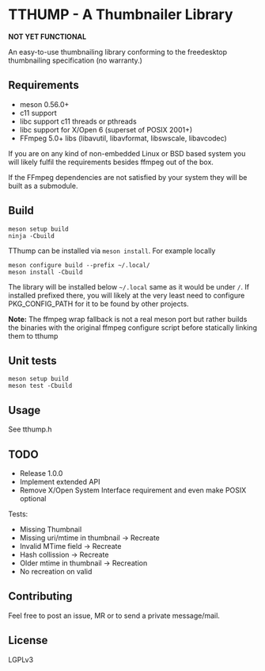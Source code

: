 # TTHUMP - A Thumbnailer Library

**NOT YET FUNCTIONAL**

An easy-to-use thumbnailing library conforming to the freedesktop thumbnailing
specification (no warranty.)

## Requirements

- meson 0.56.0+
- c11 support
- libc support c11 threads or pthreads
- libc support for X/Open 6 (superset of POSIX 2001+)
- FFmpeg 5.0+ libs (libavutil, libavformat, libswscale, libavcodec)

If you are on any kind of non-embedded Linux or BSD based system you
will likely fulfil the requirements besides ffmpeg out of the box.

If the FFmpeg dependencies are not satisfied by your system they will be built
as a submodule.

## Build

    meson setup build
    ninja -Cbuild

TThump can be installed via `meson install`. For example locally

    meson configure build --prefix ~/.local/
    meson install -Cbuild

The library will be installed below `~/.local` same as it would be under `/`.
If installed prefixed there, you will likely at the very least need to
configure PKG\_CONFIG\_PATH for it to be found by other projects.

**Note:** The ffmpeg wrap fallback is not a real meson port but rather builds
the binaries with the original ffmpeg configure script before statically
linking them to tthump

## Unit tests

    meson setup build
    meson test -Cbuild

## Usage

See tthump.h

## TODO

- Release 1.0.0
- Implement extended API
- Remove X/Open System Interface requirement and even make POSIX optional

Tests:

- Missing Thumbnail
- Missing uri/mtime in thumbnail -> Recreate
- Invalid MTime field -> Recreate
- Hash collission -> Recreate
- Older mtime in thumbnail -> Recreation
- No recreation on valid

## Contributing

Feel free to post an issue, MR or to send a private message/mail.

## License

LGPLv3
